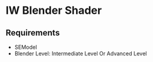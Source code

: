 # IW Blender Shader


## Requirements
* SEModel
* Blender Level: Intermediate Level Or Advanced Level 
